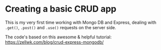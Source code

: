 # Creating a basic CRUD app
This is my very first time working with Mongo DB and Express, dealing with `.get()`, `.post()` and `.use()` requests on the server side. 

The code's based on this awesome & helpful tutorial: https://zellwk.com/blog/crud-express-mongodb/
